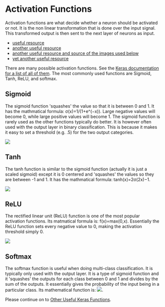# Activation Functions

Activation functions are what decide whether a neuron should be activated or not. It is the non linear transformation that is done over the input signal. This transformed output is then sent to the next layer of neurons as input.

* [useful resource](https://medium.com/the-theory-of-everything/understanding-activation-functions-in-neural-networks-9491262884e0)
* [another useful resource](https://www.analyticsvidhya.com/blog/2017/10/fundamentals-deep-learning-activation-functions-when-to-use-them/)
* [another useful resource and source of the images used below](http://cs231n.github.io/neural-networks-1/#actfun)
* [yet another useful resource](http://cs231n.github.io/neural-networks-1/#actfun)

There are many possible activation functions. See the [Keras documentation for a list of all of them](https://keras.io/activations/). The most commonly used functions are Sigmoid, Tanh, ReLU, and softmax. 

## Sigmoid

The sigmoid function 'squashes' the value so that it is between 0 and 1. It has the mathmatical formula: σ(x)=1/(1+e^(−x)). Large negative values will become 0, while large positive values will become 1. The sigmoid function is rarely used as the other functions typically do better. It is however often used with the output layer in binary classification. This is because it makes it easy to set a threshold (e.g. .5) for the two output categories. 

![](http://cs231n.github.io/assets/nn1/sigmoid.jpeg)

## Tanh

The tanh function is similar to the sigmoid function (actually it is just a scaled sigmoid) except it is 0 centered and 'squashes' the values so they are between -1 and 1. It has the mathmatical formula: tanh(x)=2σ(2x)−1. 

![](http://cs231n.github.io/assets/nn1/tanh.jpeg)

## ReLU

The rectified linear unit (ReLU) function is one of the most popular activation functions. Its matmatical formula is: f(x)=max(0,x). Essentially the ReLU function sets every negative value to 0, making the activation threshold simply 0. 

![](http://cs231n.github.io/assets/nn1/relu.jpeg)

## Softmax

The softmax function is useful when doing multi-class classification. It is typically only used with the output layer. It is a type of sigmoid function and it 'squashes' the outputs for each class between 0 and 1 and divides by the sum of the outputs. It essentially gives the probability of the input being in a particular class. Its mathematical function is: ![](https://s3-ap-south-1.amazonaws.com/av-blog-media/wp-content/uploads/2017/10/17014509/softmax.png). 

Please continue on to [Other Useful Keras Functions](https://github.com/kitchell/DeepLearningTutorial_LBspectrum/blob/master/UsefulKerasFxns.md). 
